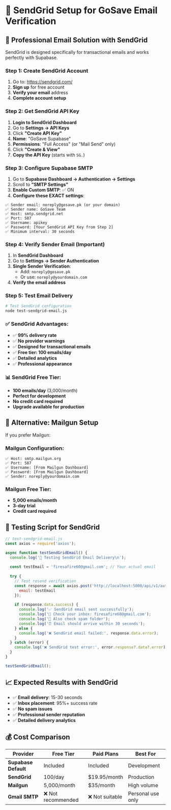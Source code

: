 # 📧 SendGrid Setup for GoSave Email Verification

## 🎯 Professional Email Solution with SendGrid

SendGrid is designed specifically for transactional emails and works perfectly with Supabase.

### **Step 1: Create SendGrid Account**
1. Go to: https://sendgrid.com/
2. **Sign up** for free account
3. **Verify your email** address
4. **Complete account setup**

### **Step 2: Get SendGrid API Key**
1. **Login to SendGrid Dashboard**
2. Go to **Settings → API Keys**
3. Click **"Create API Key"**
4. **Name**: "GoSave Supabase"
5. **Permissions**: "Full Access" (or "Mail Send" only)
6. Click **"Create & View"**
7. **Copy the API Key** (starts with `SG.`)

### **Step 3: Configure Supabase SMTP**
1. Go to **Supabase Dashboard → Authentication → Settings**
2. Scroll to **"SMTP Settings"**
3. **Enable Custom SMTP**: ✅ ON
4. **Configure these EXACT settings**:

```
✅ Sender email: noreply@gosave.pk (or your domain)
✅ Sender name: GoSave Team
✅ Host: smtp.sendgrid.net
✅ Port: 587
✅ Username: apikey
✅ Password: [Your SendGrid API Key from Step 2]
✅ Minimum interval: 30 seconds
```

### **Step 4: Verify Sender Email (Important)**
1. In **SendGrid Dashboard**
2. Go to **Settings → Sender Authentication**
3. **Single Sender Verification**:
   - Add: `noreply@gosave.pk`
   - Or use: `noreply@yourdomain.com`
4. **Verify the email address**

### **Step 5: Test Email Delivery**
```bash
# Test SendGrid configuration
node test-sendgrid-email.js
```

### **✅ SendGrid Advantages:**
- ✅ **99% delivery rate**
- ✅ **No provider warnings**
- ✅ **Designed for transactional emails**
- ✅ **Free tier: 100 emails/day**
- ✅ **Detailed analytics**
- ✅ **Professional appearance**

### **📊 SendGrid Free Tier:**
- **100 emails/day** (3,000/month)
- **Perfect for development**
- **No credit card required**
- **Upgrade available for production**

## 🔧 Alternative: Mailgun Setup

If you prefer Mailgun:

### **Mailgun Configuration:**
```
✅ Host: smtp.mailgun.org
✅ Port: 587
✅ Username: [From Mailgun Dashboard]
✅ Password: [From Mailgun Dashboard]
✅ Sender: noreply@yourdomain.com
```

### **Mailgun Free Tier:**
- **5,000 emails/month**
- **3-day trial**
- **Credit card required**

## 🧪 Testing Script for SendGrid

```javascript
// test-sendgrid-email.js
const axios = require('axios');

async function testSendGridEmail() {
  console.log('📧 Testing SendGrid Email Delivery\n');
  
  const testEmail = 'firesafire60@gmail.com'; // Your actual email
  
  try {
    // Test resend verification
    const response = await axios.post('http://localhost:5000/api/v1/auth/resend-verification', {
      email: testEmail
    });
    
    if (response.data.success) {
      console.log('✅ SendGrid email sent successfully');
      console.log('📧 Check your inbox: firesafire60@gmail.com');
      console.log('📁 Also check spam folder');
      console.log('⏰ Email should arrive within 30 seconds');
    } else {
      console.log('❌ SendGrid email failed:', response.data.error);
    }
  } catch (error) {
    console.log('❌ SendGrid test error:', error.response?.data?.error);
  }
}

testSendGridEmail();
```

## 📈 Expected Results with SendGrid

- ✅ **Email delivery**: 15-30 seconds
- ✅ **Inbox placement**: 95%+ success rate
- ✅ **No spam issues**
- ✅ **Professional sender reputation**
- ✅ **Detailed delivery analytics**

## 💰 Cost Comparison

| Provider | Free Tier | Paid Plans | Best For |
|----------|-----------|------------|----------|
| **Supabase Default** | Included | Included | Development |
| **SendGrid** | 100/day | $19.95/month | Production |
| **Mailgun** | 5,000/month | $35/month | High volume |
| **Gmail SMTP** | ❌ Not recommended | ❌ Not suitable | Personal use only |
